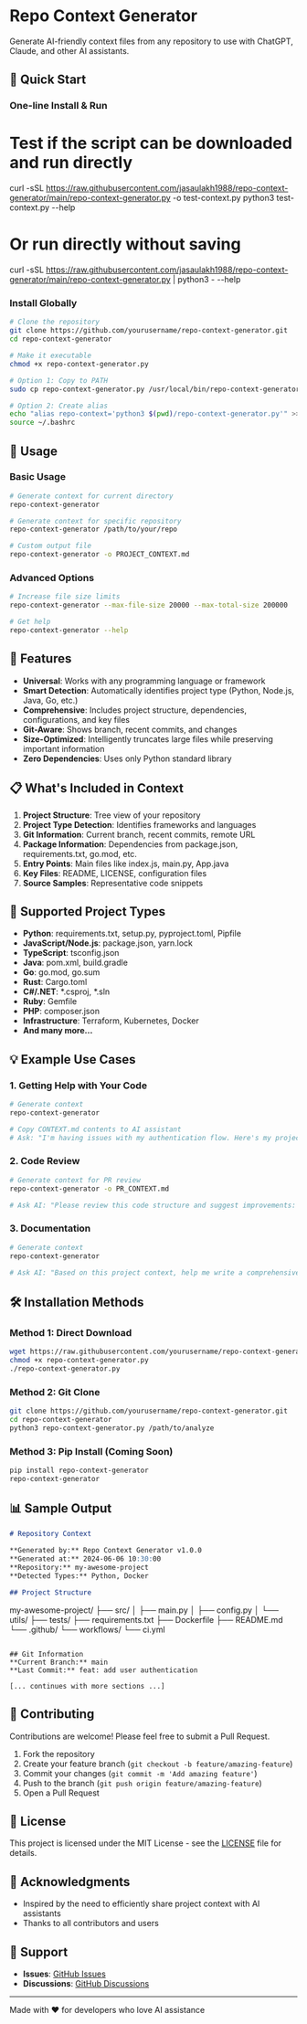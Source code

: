 # Repo Context Generator

Generate AI-friendly context files from any repository to use with ChatGPT, Claude, and other AI assistants.

## 🚀 Quick Start

### One-line Install & Run

# Test if the script can be downloaded and run directly
curl -sSL https://raw.githubusercontent.com/jasaulakh1988/repo-context-generator/main/repo-context-generator.py -o test-context.py
python3 test-context.py --help

# Or run directly without saving
curl -sSL https://raw.githubusercontent.com/jasaulakh1988/repo-context-generator/main/repo-context-generator.py | python3 - --help

### Install Globally

```bash
# Clone the repository
git clone https://github.com/yourusername/repo-context-generator.git
cd repo-context-generator

# Make it executable
chmod +x repo-context-generator.py

# Option 1: Copy to PATH
sudo cp repo-context-generator.py /usr/local/bin/repo-context-generator

# Option 2: Create alias
echo "alias repo-context='python3 $(pwd)/repo-context-generator.py'" >> ~/.bashrc
source ~/.bashrc
```

## 📖 Usage

### Basic Usage

```bash
# Generate context for current directory
repo-context-generator

# Generate context for specific repository
repo-context-generator /path/to/your/repo

# Custom output file
repo-context-generator -o PROJECT_CONTEXT.md
```

### Advanced Options

```bash
# Increase file size limits
repo-context-generator --max-file-size 20000 --max-total-size 200000

# Get help
repo-context-generator --help
```

## 🎯 Features

- **Universal**: Works with any programming language or framework
- **Smart Detection**: Automatically identifies project type (Python, Node.js, Java, Go, etc.)
- **Comprehensive**: Includes project structure, dependencies, configurations, and key files
- **Git-Aware**: Shows branch, recent commits, and changes
- **Size-Optimized**: Intelligently truncates large files while preserving important information
- **Zero Dependencies**: Uses only Python standard library

## 📋 What's Included in Context

1. **Project Structure**: Tree view of your repository
2. **Project Type Detection**: Identifies frameworks and languages
3. **Git Information**: Current branch, recent commits, remote URL
4. **Package Information**: Dependencies from package.json, requirements.txt, go.mod, etc.
5. **Entry Points**: Main files like index.js, main.py, App.java
6. **Key Files**: README, LICENSE, configuration files
7. **Source Samples**: Representative code snippets

## 🔧 Supported Project Types

- **Python**: requirements.txt, setup.py, pyproject.toml, Pipfile
- **JavaScript/Node.js**: package.json, yarn.lock
- **TypeScript**: tsconfig.json
- **Java**: pom.xml, build.gradle
- **Go**: go.mod, go.sum
- **Rust**: Cargo.toml
- **C#/.NET**: *.csproj, *.sln
- **Ruby**: Gemfile
- **PHP**: composer.json
- **Infrastructure**: Terraform, Kubernetes, Docker
- **And many more...**

## 💡 Example Use Cases

### 1. Getting Help with Your Code

```bash
# Generate context
repo-context-generator

# Copy CONTEXT.md contents to AI assistant
# Ask: "I'm having issues with my authentication flow. Here's my project context: [paste]"
```

### 2. Code Review

```bash
# Generate context for PR review
repo-context-generator -o PR_CONTEXT.md

# Ask AI: "Please review this code structure and suggest improvements: [paste]"
```

### 3. Documentation

```bash
# Generate context
repo-context-generator

# Ask AI: "Based on this project context, help me write a comprehensive README: [paste]"
```

## 🛠️ Installation Methods

### Method 1: Direct Download

```bash
wget https://raw.githubusercontent.com/yourusername/repo-context-generator/main/repo-context-generator.py
chmod +x repo-context-generator.py
./repo-context-generator.py
```

### Method 2: Git Clone

```bash
git clone https://github.com/yourusername/repo-context-generator.git
cd repo-context-generator
python3 repo-context-generator.py /path/to/analyze
```

### Method 3: Pip Install (Coming Soon)

```bash
pip install repo-context-generator
repo-context-generator
```

## 📊 Sample Output

```markdown
# Repository Context

**Generated by:** Repo Context Generator v1.0.0  
**Generated at:** 2024-06-06 10:30:00  
**Repository:** my-awesome-project  
**Detected Types:** Python, Docker

## Project Structure
```
my-awesome-project/
├── src/
│   ├── main.py
│   ├── config.py
│   └── utils/
├── tests/
├── requirements.txt
├── Dockerfile
├── README.md
└── .github/
    └── workflows/
        └── ci.yml
```

## Git Information
**Current Branch:** main  
**Last Commit:** feat: add user authentication

[... continues with more sections ...]
```

## 🤝 Contributing

Contributions are welcome! Please feel free to submit a Pull Request.

1. Fork the repository
2. Create your feature branch (`git checkout -b feature/amazing-feature`)
3. Commit your changes (`git commit -m 'Add amazing feature'`)
4. Push to the branch (`git push origin feature/amazing-feature`)
5. Open a Pull Request

## 📄 License

This project is licensed under the MIT License - see the [LICENSE](LICENSE) file for details.

## 🙏 Acknowledgments

- Inspired by the need to efficiently share project context with AI assistants
- Thanks to all contributors and users

## 📮 Support

- **Issues**: [GitHub Issues](https://github.com/yourusername/repo-context-generator/issues)
- **Discussions**: [GitHub Discussions](https://github.com/yourusername/repo-context-generator/discussions)

---

Made with ❤️ for developers who love AI assistance
